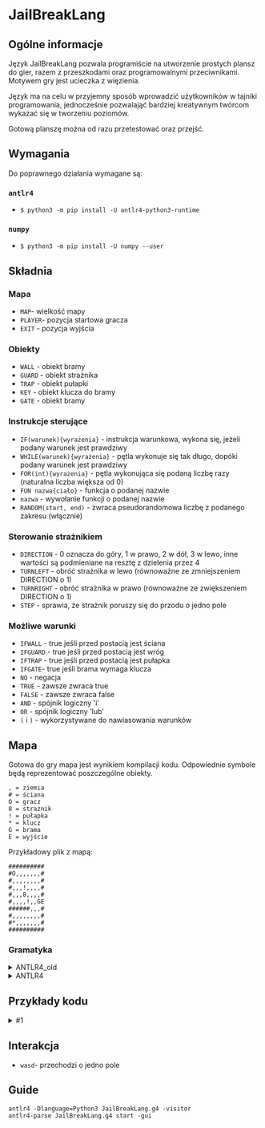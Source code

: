 # JailBreakLang
## Ogólne informacje
Język JailBreakLang pozwala programiście na utworzenie prostych plansz do gier, razem z przeszkodami oraz programowalnymi przeciwnikami. Motywem gry jest ucieczka z więzienia.

Język ma na celu w przyjemny sposób wprowadzić użytkowników w tajniki programowania, jednocześnie pozwalająć bardziej kreatywnym twórcom wykazać się w tworzeniu poziomów.

Gotową planszę można od razu przetestować oraz przejść.

## Wymagania
Do poprawnego działania wymagane są:
### ```antlr4```
* ```$ python3 -m pip install -U antlr4-python3-runtime```
### ```numpy```
* ```$ python3 -m pip install -U numpy --user```


## Składnia

### Mapa
* ``` MAP ```- wielkość mapy
* ``` PLAYER ```- pozycja startowa gracza
* ``` EXIT ``` - pozycja wyjścia

### Obiekty
* ``` WALL ``` - obiekt bramy
* ``` GUARD ``` - obiekt strażnika
* ``` TRAP ``` - obiekt pułapki
* ``` KEY ``` - obiekt klucza do bramy
* ``` GATE ``` - obiekt bramy


### Instrukcje sterujące
* ```IF(warunek){wyrażenia}``` - instrukcja warunkowa, wykona się, jeżeli podany warunek jest prawdziwy
* ```WHILE(warunek){wyrażenia}``` - pętla wykonuje się tak długo, dopóki podany warunek jest prawdziwy
* ```FOR(int){wyrażenia}``` - pętla wykonująca się podaną liczbę razy (naturalna liczba większa od 0)
* ```FUN nazwa{ciało}``` - funkcja o podanej nazwie
* ```nazwa``` - wywołanie funkcji o podanej nazwie
* ```RANDOM(start, end)``` - zwraca pseudorandomowa liczbę z podanego zakresu (włącznie)

### Sterowanie strażnikiem
* ```DIRECTION``` - 0 oznacza do góry, 1 w prawo, 2 w dół, 3 w lewo, inne wartości są podmieniane na resztę z dzielenia przez 4
* ```TURNLEFT``` - obróć strażnika w lewo (równoważne ze zmniejszeniem DIRECTION o 1)
* ```TURNRIGHT``` - obróć strażnika w prawo (równoważne ze zwiększeniem DIRECTION o 1)
* ```STEP``` - sprawia, że strażnik poruszy się do przodu o jedno pole

### Możliwe warunki
* ```IFWALL``` - true jeśli przed postacią jest ściana
* ```IFGUARD``` - true jeśli przed postacią jest wróg
* ```IFTRAP``` -  true jeśli przed postacią jest pułapka
* ```IFGATE```- true jeśli brama wymaga klucza
* ```NO``` - negacja
* ```TRUE``` - zawsze zwraca true
* ```FALSE``` - zawsze zwraca false
* ```AND``` - spójnik logiczny 'i'
* ```OR``` - spójnik logiczny 'lub'
* ```(``` i ```)``` - wykorzystywane do nawiasowania warunków


## Mapa
Gotowa do gry mapa jest wynikiem kompilacji kodu. Odpowiednie symbole będą reprezentować poszczególne obiekty.
```
, = ziemia
# = ściana
O = gracz
8 = strażnik
! = pułapka
* = klucz
G = brama
E = wyjście
 ```
Przykładowy plik z mapą:
```
##########
#O,,,,,,,#
#,,,,,,,,#
#,,,!,,,,#
#,,,8,,,,#
#,,,,!,,GE
######,,,#
#,,,,,,,,#
#*,,,,,,,#
##########
```




### Gramatyka
<details>
<summary>ANTLR4_old</summary>
</br> 

```g4
grammar JailBreakLang;

start: 'MAP' '=' INT ',' INT
       'PLAYER' '=' INT ',' INT
       'EXIT' '=' INT ',' INT kod*;

kod:  obiekty
    | instrukcje_warunkowe
    | deklaracja_funkcji;

obiekty:  'WALL' '=' (INT | ID | RAND) ',' (INT | ID | RAND)
        | 'TRAP' '=' (INT | ID | RAND) ',' (INT | ID | RAND)
        | 'KEY' '=' (INT | ID) ',' (INT | ID)
        | 'GATE' '=' (INT | ID) ',' (INT | ID)
        | 'GUARD' '=' (INT | ID) ',' (INT | ID) ',' INT kod*
        'GUARD' INT '{' kod_straznika* '}';

instrukcje_warunkowe: 'IF' '(' warunek ')' '{' wyrazenia* '}'
                    | 'WHILE' '(' warunek ')' '{' wyrazenia* '}'
                    | 'FOR' '(' ID 'IN' INT ')' '{' wyrazenia* '}'
                    | ID ('(' ID (',' ID)* ')')*;

deklaracja_funkcji: 'FUN' ID ('(' ID (',' ID)* ')')* '{' wyrazenia* '}';

wyrazenia: obiekty
         | instrukcje_warunkowe_2;

instrukcje_warunkowe_2: 'IF' '(' warunek ')' '{' wyrazenia* '}'
            | 'WHILE' '(' warunek ')' '{' wyrazenia* '}'
            | 'FOR' '(' ID 'IN' INT ')' '{' wyrazenia* '}'
            | ID ('(' ID (',' ID)* ')')*;   

kod_straznika: instrukcje_warunkowe_3
             | sterowanie_straznikiem;

instrukcje_warunkowe_3: 'IF' '(' warunek ')' '{' kod_straznika* '}'
            | 'WHILE' '(' warunek ')' '{' kod_straznika* '}'
            | 'FOR' '(' ID 'IN' INT ')' '{' kod_straznika* '}'
            | ID ('(' ID (',' ID)* ')')*;  

sterowanie_straznikiem: 'DIRECTION' '=' (INT | ID)
                      | 'TURNLEFT'
                      | 'TURNRIGHT'
                      | 'STEP';

warunek: 'IFWALL'
        | 'IFDIRECTION' '=' (INT | ID)
        | 'IFGUARD'
        | 'IFTRAP'
        | 'IFGATE'
        | 'NO' warunek
        | 'TRUE'
        | 'FALSE'
        | warunek 'AND' warunek
        | warunek 'OR' warunek
        | '(' warunek ')';

COMMENT: '#' ~[\r\n]* -> skip;
ID: [a-zA-Z][a-zA-Z0-9]*;
RAND: 'RANDOM' '(' INT ',' INT ')';
INT: [1-9][0-9]* | '0';
WS: [ \t\n\r]+ -> skip;
```
</details>

<details>
<summary>ANTLR4</summary>
</br> 

```g4
grammar JailBreakLang;

start:
	'MAP' '=' INT ',' INT 
        'PLAYER' '=' INT ',' INT 
        'EXIT' '=' INT ',' INT code*;

code: objects | commands | function_declaration;

objects:
	'WALL' '=' (INT | ID | RAND) ',' (INT | ID | RAND)
	| 'TRAP' '=' (INT | ID | RAND) ',' (INT | ID | RAND)
	| 'KEY' '=' (INT | ID) ',' (INT | ID)
	| 'GATE' '=' (INT | ID) ',' (INT | ID)
	| 'GUARD' '=' (INT | ID) ',' (INT | ID) ',' INT code* 'GUARD' INT '{' guard_extra_code* '}';

commands:
	'IF' '(' condition ')' '{' wyrazenia* '}'
	| 'WHILE' '(' condition ')' '{' wyrazenia* '}'
	| 'FOR' '(' ID 'IN' INT ')' '{' wyrazenia* '}'
	| ID ('(' ID (',' ID)* ')')*;

function_declaration:
	'FUN' ID ('(' ID (',' ID)* ')')* '{' wyrazenia* '}';

wyrazenia: objects | commands;

guard_extra_code: commands | guard_control;

guard_control:
	'DIRECTION' '=' (INT | ID)
	| 'TURNLEFT'
	| 'TURNRIGHT'
	| 'STEP';

condition:
	'IFWALL'
	| 'IFDIRECTION' '=' (INT | ID)
	| 'IFGUARD'
	| 'IFTRAP'
	| 'IFGATE'
	| 'NO' condition
	| 'TRUE'
	| 'FALSE'
	| condition 'AND' condition
	| condition 'OR' condition
	| '(' condition ')';

COMMENT: '#' ~[\r\n]* -> skip;
ID: [a-zA-Z][a-zA-Z0-9]*;
RAND: 'RANDOM' '(' INT ',' INT ')';
INT: [1-9][0-9]* | '0';
WS: [ \t\n\r]+ -> skip;
```
</details>

## Przykłady kodu
<details>
<summary>#1</summary>
</br>

```
# na początku określamy wielkość mapy, podając najpierw współrzędną X, a potem Y
MAP=5,5

# następnie dodajemy gracza i wyjście
PLAYER = 1,1
EXIT=9,5

# dopiero potem możemy dodawać inne obiekty
WALL = 1,5
WALL = 2,5
WALL = 3,5
WALL = 4,5
WALL = 5,5
WALL = 6,5

# można ułatwić sobie ustawianie dużej ilości obiektów używając pętli

# kod poniżej zrobi ściany dookoła mapy
FOR(i IN 5)
{
    WALL = 0,i
    WALL = 9,i
    WALL = i,0
    WALL = i,9
}

KEY = 2,8

GATE = 8,5

TRAP = 5,5
TRAP = 3,4

# strażnika deklarujemy przez podanie współrzędnej X, potem Y, następnie unikalnego id strażnika
GUARD = 4,4,0

# aby zadeklarować poruszanie się strażnika trzeba najpierw napisać słowo klucz GUARD, następnie id strażnika
GUARD 0 
{
    # wykonaj dwa kroki do przodu, następnie zrób obrót w prawo
    STEP
    STEP
    TURNRIGHT
    
    # jeżeli przed strażnikiem nie ma ściany, a brama została otwarta, zrób dodatkowy krok
    IF(NO IFWALL AND NO IFGATE)
    {
        STEP
    }
    
    # instrukcje te będą automatycznie zapętlane
}
# strażnik będzie się przemieszczał po każdym ruchu gracza

# losowo poruszający się strażnik
GUARD1 
{
    DIRECTION = RANDOM(0, 3)
    IF (NO WALL AND NO GATE)
    {
      STEP
    }
}
```

### Drzewo wyprowadzenia kodu:

![pobrany plik](https://user-images.githubusercontent.com/92331353/226716062-dc7a5c32-20d7-4dde-8b61-28fca4b69470.svg)
</details>



## Interakcja
* ``` wasd ```- przechodzi o jedno pole

## Guide
```
antlr4 -Dlanguage=Python3 JailBreakLang.g4 -visitor
antlr4-parse JailBreakLang.g4 start -gui    
```